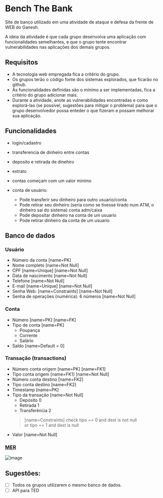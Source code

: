 # Bench The Bank
Site de banco utilizado em uma atividade de ataque e defesa da frente de WEB do Ganesh.

A ideia da atividade é que cada grupo desenvolva uma aplicação com funcionalidades semelhantes, e que o grupo tente encontrar vulnerabilidades nas aplicações dos demais grupos.

## Requisitos
- A tecnologia web empregada fica a critério do grupo.
- Os grupos terão o código fonte dos sistemas explorados, que ficarão no github.
- As funcionalidades definidas são o mínimo a ser implementadas, fica a critério do grupo adicionar mais.
- Durante a atividade, anote as vulnerabilidades encontradas e como explorá-las (se possível, sugestões para mitigar o problema) para que o grupo desenvolvedor possa enteder o que fizeram e possam melhorar sua aplicação.

## Funcionalidades
- login/cadastro
- transferencia de dinheiro entre contas
- deposito e retirada de dinehiro
- extrato
- contas começam com um valor minimo

- conta de usuário: 
  - Pode transferir seu dinheiro para outro usuario/conta
  - Pode retirar seu dinheiro (seria como se tivesse tirado num ATM, o dinheiro sai do sistema) conta adm/caixa
  - Pode depositar dinheiro na conta de um usuario
  - Pode retirar dinheiro da conta de um usuario

## Banco de dados
### Usuário
- Número da conta [name=PK]
- Nome completo [name=Not Null]
- CPF [name=Unique] [name=Not Null]
- Data de nascimento [name=Not Null]
- Telefone [name=Not Null]
- E-mail [name=Unique] [name=Not Null]
- Senha Web: [name=Constraints] [name=Not Null]
- Senha de operações (numérica): 6 números [name=Not Null]

### Conta
- Número [name=PK] [name=FK]
- Tipo de conta [name=PK]
    - Poupança
    - Corrente
    - Salário
- Saldo [name=Default = 0]

### Transação (transactions)
- Número conta origem [name=PK] [name=FK1]
- Tipo conta origem [name=FK1] [name=Not Null]
- Número conta destino [name=FK2]
- Tipo conta destino [name=FK2]
- Timestamp [name=PK]
- Tipo da transação [name=Not Null]
    - Depósito 0
    - Retirada 1
    - Transferência 2
    > [name=Constraints]
    > check tipo == 0 and dest is not null  
    > or tipo == 1 and dest is null
- Valor [name=Not Null]

### [MER](https://drive.google.com/file/d/1MDul5qTg7ZddBJvFk6RwvMLfQsnGimEa/view?usp=sharing)
![image](https://i.imgur.com/9WiDxof.png)

## Sugestões:  
- [ ] Todos os grupos utilizarem o mesmo banco de dados.  
- [ ] API para TED
